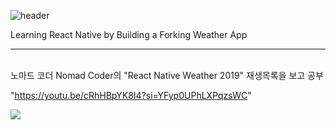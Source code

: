 ![header](https://capsule-render.vercel.app/api?type=waving&color=7AA1E1&height=130&section=header&text=Fokin%Weather%20render&fontSize=70)

Learning React Native by Building a Forking Weather App

***
<br>
노마드 코더 Nomad Coder의 "React Native Weather 2019" 재생목록을 보고 공부

"https://youtu.be/cRhHBpYK8I4?si=YFyp0UPhLXPqzsWC"

<img src="https://capsule-render.vercel.app/api?type=waving&color=7AA1E1&height=130&section=footer" />
